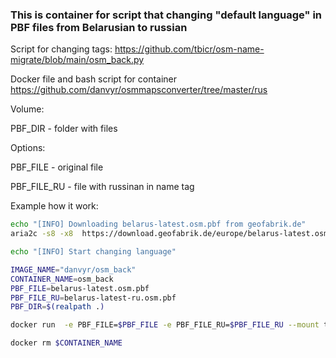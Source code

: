 ### This is container for script that changing "default language" in PBF files from Belarusian to russian

Script for changing tags: https://github.com/tbicr/osm-name-migrate/blob/main/osm_back.py

Docker file and bash script for container https://github.com/danvyr/osmmapsconverter/tree/master/rus

Volume:

PBF_DIR - folder with files

Options:

PBF_FILE - original file

PBF_FILE_RU  - file with russinan in name tag


Example how it work:
```bash
echo "[INFO] Downloading belarus-latest.osm.pbf from geofabrik.de"
aria2c -s8 -x8  https://download.geofabrik.de/europe/belarus-latest.osm.pbf

echo "[INFO] Start changing language"

IMAGE_NAME="danvyr/osm_back"
CONTAINER_NAME=osm_back
PBF_FILE=belarus-latest.osm.pbf
PBF_FILE_RU=belarus-latest-ru.osm.pbf
PBF_DIR=$(realpath .)

docker run  -e PBF_FILE=$PBF_FILE -e PBF_FILE_RU=$PBF_FILE_RU --mount type=bind,src=$PBF_DIR,dst=/pbf --name $CONTAINER_NAME  $IMAGE_NAME 

docker rm $CONTAINER_NAME
```